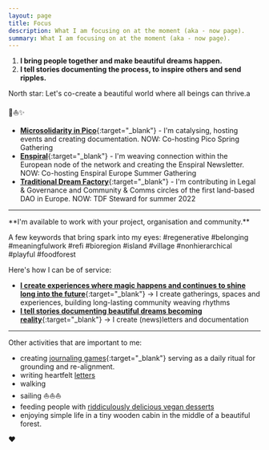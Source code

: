 ```yaml
---
layout: page
title: Focus
description: What I am focusing on at the moment (aka - now page).
summary: What I am focusing on at the moment (aka - now page).
---
```


1. **I bring people together and make beautiful dreams happen.**
2. **I tell stories documenting the process, to inspire others and send ripples.** 

North star: Let's co-create a beautiful world where all beings can thrive.a

<p>🌳⛵️✨</p>

- [**Microsolidarity in Pico**](https://pico.microsolidarity.cc){:target="_blank"} - I'm catalysing, hosting events and creating documentation. NOW: Co-hosting Pico Spring Gathering
- [**Enspiral**](https://enspiral.com){:target="_blank"} - I'm weaving connection within the European node of the network and creating the Enspiral Newsletter. NOW: Co-hosting Enspiral Europe Summer Gathering
- [**Traditional Dream Factory**](https://traditionaldreamfactory.com){:target="_blank"} - I'm contributing in Legal & Governance and Community & Comms circles of the first land-based DAO in Europe. NOW: TDF Steward for summer 2022

<p></p>
<hr>
<p></p>
**I'm available to work with your project, organisation and community.**

A few keywords that bring spark into my eyes: #regenerative #belonging #meaningfulwork #refi #bioregion #island #village #nonhierarchical #playful #foodforest

Here's how I can be of service:

- [**I create experiences where magic happens and continues to shine long into the future**](/experiences){:target="_blank"} -> I create gatherings, spaces and experiences, building long-lasting community weaving rhythms
- [**I tell stories documenting beautiful dreams becoming reality**](/documentation){:target="_blank"} -> I create (news)letters and documentation

<p></p>
<hr>
<p></p>
Other activities that are important to me:

- creating [journaling games](https://journalsmarter.com){:target="_blank"} serving as a daily ritual for grounding and re-alignment. 
- writing heartfelt [letters](/letters)
- walking
- sailing ⛵️⛵️⛵️
- feeding people with [riddiculously delicious vegan desserts](/tag/nomz)
- enjoying simple life in a tiny wooden cabin in the middle of a beautiful forest.

♥